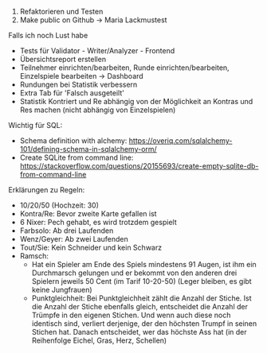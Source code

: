 1. Refaktorieren und Testen
4. Make public on Github -> Maria Lackmustest

Falls ich noch Lust habe
- Tests für Validator - Writer/Analyzer - Frontend
- Übersichtsreport erstellen
- Teilnehmer einrichten/bearbeiten, Runde einrichten/bearbeiten, Einzelspiele bearbeiten -> Dashboard
- Rundungen bei Statistik verbessern
- Extra Tab für 'Falsch ausgeteilt'
- Statistik Kontriert und Re abhängig von der Möglichkeit an Kontras und Res machen (nicht abhängig von Einzelspielen)
 
 Wichtig für SQL:
 - Schema definition with alchemy: https://overiq.com/sqlalchemy-101/defining-schema-in-sqlalchemy-orm/
 - Create SQLite from command line: https://stackoverflow.com/questions/20155693/create-empty-sqlite-db-from-command-line
  
 Erklärungen zu Regeln:
- 10/20/50 (Hochzeit: 30)
- Kontra/Re: Bevor zweite Karte gefallen ist
- 6 Nixer: Pech gehabt, es wird trotzdem gespielt
- Farbsolo: Ab drei Laufenden
- Wenz/Geyer: Ab zwei Laufenden
- Tout/Sie: Kein Schneider und kein Schwarz
- Ramsch: 
  - Hat ein Spieler am Ende des Spiels mindestens 91 Augen, ist ihm ein Durchmarsch gelungen und er bekommt von den 
    anderen drei Spielern jeweils 50 Cent (im Tarif 10-20-50) (Leger bleiben, es gibt keine Jungfrauen)
  - Punktgleichheit: Bei Punktgleichheit zählt die Anzahl der Stiche. Ist die Anzahl der Stiche ebenfalls gleich, 
    entscheidet die Anzahl der Trümpfe in den eigenen Stichen. Und wenn auch diese noch identisch sind, verliert 
    derjenige, der den höchsten Trumpf in seinen Stichen hat. Danach entscheidet, wer das höchste Ass hat (in der 
    Reihenfolge Eichel, Gras, Herz, Schellen)